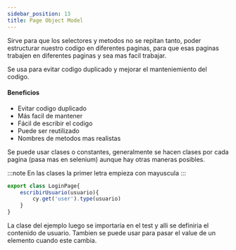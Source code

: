 ```yaml
---
sidebar_position: 13
title: Page Object Model
---
```


Sirve para que los selectores y metodos no se repitan tanto, poder estructurar nuestro codigo en diferentes paginas, para que esas paginas trabajen en diferentes paginas y sea mas facil trabajar. 

Se usa para evitar codigo duplicado y mejorar el manteniemiento del codigo. 

#### Beneficios
- Evitar codigo duplicado
- Más facil de mantener
- Fácil de escribir el codigo
- Puede ser reutilizado
- Nombres de metodos mas realistas

Se puede usar clases o constantes, generalmente se hacen clases por cada pagina (pasa mas en selenium) aunque hay otras maneras posibles. 

:::note
En las clases la primer letra empieza con mayuscula
:::

```jsx
export class LoginPage{
    escribirUsuario(usuario){
        cy.get('user').type(usuario)
    }
}
```

La clase del ejemplo luego se importaria en el test y alli se definiria el contenido de usuario. 
Tambien se puede usar para pasar el value de un elemento cuando este cambia. 